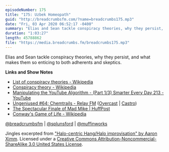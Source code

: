 ```yaml
---
episodeNumber: 175
title: "175: Uzbek Homeopath"
guid: "http://breadcrumbsfm.com/?name=breadcrumbs175.mp3"
date: "Fri, 03 Apr 2020 06:52:17 -0400"
summary: "Elias and Sean tackle conspiracy theories, why they persist, and what makes them so enticing to both adherents and skeptics."
duration: "1:03:27"
length: 45788862
file: "https://media.breadcrumbs.fm/breadcrumbs175.mp3"
---
```

Elias and Sean tackle conspiracy theories, why they persist, and what makes them so enticing to both adherents and skeptics.

**Links and Show Notes**
- [List of conspiracy theories - Wikipedia](https://en.wikipedia.org/wiki/List_of_conspiracy_theories)
- [Conspiracy theory - Wikipedia](https://en.wikipedia.org/wiki/Conspiracy_theory)
- [Manipulating the YouTube Algorithm - (Part 1/3) Smarter Every Day 213 - YouTube](https://www.youtube.com/watch?v=1PGm8LslEb4&feature=share)
- [Ungeniused #64: Chemtrails - Relay FM](http://relay.fm/ungeniused/64) ([Overcast](https://overcast.fm/+GuVVXO8e4) | [Castro](https://castro.fm/episode/ID1Pea))
- [The Spectacular Finale of Mad Mike | HuffPost](https://www.huffpost.com/entry/mad-mike-hughes-flat-earth_n_5e597924c5b60102211080c8)
- [Conway's Game of Life - Wikipedia](https://en.wikipedia.org/wiki/Conway%27s_Game_of_Life)

[@breadcrumbsfm](https://twitter.com/breadcrumbsfm) | [@splunsford](https://twitter.com/splunsford) | [@muffinworks](https://twitter.com/muffinworks)

Jingles excerpted from ["Halo-centric Hang/Halo improvisation" by Aaron Ximm](http://freemusicarchive.org/music/aaron_ximm/handpans_and_the_hang/). Licensed under a [Creative Commons Attribution-Noncommercial-ShareAlike 3.0 United States License](http://creativecommons.org/licenses/by-nc-sa/3.0/us/).